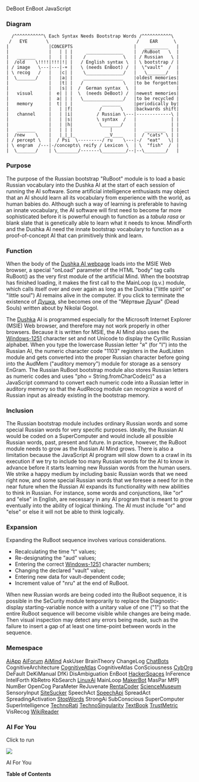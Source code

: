 DeBoot EnBoot JavaScript

### Diagram ###

```
  /^^^^^^^^^^^\ Each Syntax Needs Bootstrap Words /^^^^^^^^^^^\
 /   EYE       \                                 /    EAR      \
|               |CONCEPTS                       |   _________   |
|               |   | | |     ______________    |  /RuBoot   \  |
|   _______     |   | | |    /              \   | / Russian   \ |
|  /old    \!!!!|!!!|!| |   / English syntax \  | \ bootstrap / |
| / image   \---|---|-+ |   \ (needs EnBoot) /  |  \"vault"  /  |
| \ recog   /   |   |c| |    \______________/   |   \_______/   |
|  \_______/    |   |a| |    _______________    |oldest memories|
|               |   |t| |   /               \   |to be forgotten|
|               |   |s| |  /  German syntax  \  |               |
|   visual      |  e| | |  \  (needs DeBoot) /  |newest memories|
|               |  a| | |   \_______________/   |to be recycled |
|   memory      |  t| | |           _______     |periodically by|
|               |   | |f|          /       \    |backwards shift|
|   channel     |   | |i|         / Russian \---|-------------\ |
|               |   | |s|         \ syntax  /   |             | |
|               |   | |h|          \_______/    |             | |
|   _______     |   | | |              |        |   ________  | |
|  /new    \    |   |_|_|_           __V____    |  / "cats" \ | |
| / percept \   |  / Psi  \---------/ ru    \---|-/  "eat"   \| |
| \ engram  /---|-/concepts\ reify / Lexicon \  | \  "fish"  /  |
|  \_______/    | \________/-------\_________/--|--\________/   |
```


### Purpose ###

The purpose of the Russian bootstrap "RuBoot" module is to load a basic Russian vocabulary into the Dushka AI at the start of each session of running the AI software. Some artificial intelligence enthusiasts may object that an AI should learn all its vocabulary from experience with the world, as human babies do. Although such a way of learning is preferable to having an innate vocabulary, the AI software will first need to become far more sophisticated before it is powerful enough to function as a _tabula rasa_ or blank slate that is genetically able to learn what it needs to know. MindForth and the Dushka AI need the innate bootstrap vocabulary to function as a proof-of-concept AI that can primitively think and learn.

### Function ###

When the body of the [Dushka AI webpage](http://www.scn.org/~mentifex/Dushka.html) loads into the MSIE Web browser, a special "onLoad" parameter of the HTML "body" tag calls RuBoot() as the very first module of the artificial Mind. When the bootstrap has finished loading, it makes the first call to the MainLoop (q.v.) module, which calls itself over and over again as long as the Dushka ("little spirit" or "little soul") AI remains alive in the computer. If you click to terminate the existence of [Душка](http://www.scn.org/~mentifex/Dushka.html), she becomes one of the "Мёртвые Души" (Dead Souls) written about by Nikolai Gogol.

The [Dushka](http://www.scn.org/~mentifex/Dushka.html) AI is programmed especially for the Microsoft Internet Explorer (MSIE) Web browser, and therefore may not work properly in other browsers. Because it is written for MSIE, the AI Mind also uses the [Windows-1251](http://en.wikipedia.org/wiki/Windows-1251) character set and not Unicode to display the Cyrillic Russian alphabet. When you type the lowercase Russian letter "я" (for "I") into the Russian AI, the numeric character code "1103" registers in the AudListen module and gets converted into the proper Russian character before going into the AudMem ("auditory memory") module for storage as a sensory EnGram. The Russian RuBoot bootstrap module also stores Russian letters as numeric codes and uses "pho = String.fromCharCode(c)" as a JavaScript command to convert each numeric code into a Russian letter in auditory memory so that the AudRecog module can recognize a word of Russian input as already existing in the bootstrap memory.

### Inclusion ###

The Russian bootstrap module includes ordinary Russian words and some special Russian words for very specific purposes. Ideally, the Russian AI would be coded on a SuperComputer and would include all
possible Russian words, past, present and future. In practice, however, the RuBoot module needs to grow as the Russian AI Mind grows. There is also a limitation because the JavaScript AI program will slow down to a crawl in its execution if we try to include too many Russian words for the AI to know in advance before it starts learning new Russian words from the human users. We strike a happy medium by including basic Russian words that we need right now, and some special Russian words that we foresee a need for in the near future when the Russian AI expands its functionality with new abilities to think in Russian. For instance, some words and conjunctions, like "or" and "else" in English, are necessary in any AI program that is meant to grow eventually into the ability of logical thinking. The AI must include "or" and "else" or else it will not be able to think logically.

### Expansion ###

Expanding the RuBoot sequence involves various considerations.
  * Recalculating the time "t" values;
  * Re-designating the "aud" values;
  * Entering the correct [Windows-1251](http://en.wikipedia.org/wiki/Windows-1251) character numbers;
  * Changing the declared "vault" value;
  * Entering new data for vault-dependent code;
  * Increment value of "nru" at the end of RuBoot.

When new Russian words are being coded into the RuBoot sequence, it is possible in the SeCurity module temporarily to replace the Diagnostic-display starting-variable nonce with a unitary value of one ("1") so that the entire RuBoot sequence will become visible while changes are being made. Then visual inspection may detect any errors being made, such as the failure to insert a gap of at least one time-point between words in the sequence.

### Memespace ###

[AiApp](http://cyborg.blogspot.com/2011/01/aiapp.html) [AiForum](http://www.ai-forum.org/topic.asp?forum_id=1&topic_id=8385) [AiMind](http://aimind-i.com) AskUser BrainTheory ChangeLog [ChatBots](http://www.chatbots.org/ai_zone/viewthread/240/) CognitiveArchitecture
[CognitiveAtlas](http://cognitiveatlas.org) CognitiveAtlas ConSciousness [CybOrg](http://cyborg.blogspot.com) DeFault DeKiManual DfKi DisAmbiguation EnBoot [HackerSpaces](http://hackerspaces.org/wiki/) InFerence IntelForth KbRetro KbSearch [LinuxAi](http://cyborg.blogspot.com/2009/11/linux.html) MainLoop [MakerBot](http://www.makerbot.com) MasPar MfPj NumBer OpenCog ParaMeter ReJuvenate [RentaCoder](http://www.rentacoder.com) [ScienceMuseum](http://cyborg.blogspot.com/2009/09/sciencemuseum.html)
SensoryInput [SiteSucker](http://www.sitesucker.us) SpeechAct [SpeechApi](http://www.speechapi.com) SpreadAct SpreadingActivation [StopWords](http://solartz.de/649/deutsche-stopwords.htm) StrongAi SubConscious SuperComputer SuperIntelligence [TechnoRati](http://technorati.com) [TechnoSingularity](http://cyborg.blogspot.com/2009/08/singularity.html)
[TextBook](http://www.chatbots.org/book/ai4u/) [TrustMetric](http://cyborg.blogspot.com/2009/10/trustmetric.html) VisRecog [WikiReader](http://thewikireader.com)

### AI For You ###

Click to run

[![](http://farm1.static.flickr.com/51/179758367_f283f0d6e0_s.jpg)](http://www.scn.org/~mentifex/AiMind.html)

AI For You

**Table of Contents**




